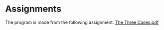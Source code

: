 # Assignments
The program is made from the following assignment:
[The Three Cases.pdf](https://github.com/Jensen-3000/Assignments/files/10509467/The.Three.Cases.pdf)
